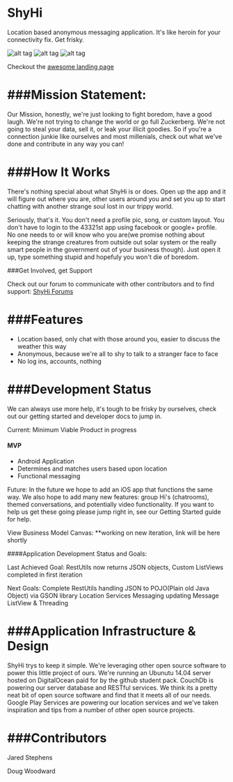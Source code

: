 ShyHi
=====

Location based anonymous messaging application. It's like heroin for your connectivity fix. Get frisky.

![alt tag](https://raw.github.com/ChapmanCPSC370/ShyHi/master/misc/shyHi1.png)
![alt tag](https://raw.github.com/ChapmanCPSC370/ShyHi/master/misc/shyHi2.png)
![alt tag](https://raw.github.com/ChapmanCPSC370/ShyHi/master/misc/shyHi3.png)



Checkout the [awesome landing page](http://chapmancpsc370.github.io/ShyHi/)

###Mission Statement: 
=====
Our Mission, honestly, we're just looking to fight boredom, have a good laugh. We're not trying to change the world or go full Zuckerberg. We're not going to steal your data, sell it, or leak your illicit goodies. So if you're a connection junkie like ourselves and most millenials, check out what we've done and contribute in any way you can!

###How It Works
============ 

There's nothing special about what ShyHi is or does. Open up the app and it will figure out where you are, 
other users around you and set you up to start chatting with another strange soul lost in our trippy world.

Seriously, that's it. You don't need a profile pic, song, or custom layout. You don't have to login to the
43321st app using facebook or google+ profile. No one needs to or will know who you are(we promise nothing
about keeping the strange creatures from outside out solar system or the really smart people in the government 
out of your business though). Just open it up, type something stupid and hopefuly you won't die of boredom.

###Get Involved, get Support

Check out our forum to communicate with other contributors and to find support: <a href="http://shihi.yuku.com">ShyHi Forums</a>


###Features
========
* Location based, only chat with those around you, easier to discuss the weather this way
* Anonymous, because we're all to shy to talk to a stranger face to face
* No log ins, accounts, nothing
  

###Development Status
==================

We can always use more help, it's tough to be frisky by ourselves, check out our getting started and developer docs to jump in.

Current: Minimum Viable Product in progress
#### MVP 
* Android Application
* Determines and matches users based upon location
* Functional messaging



Future: In the future we hope to add an iOS app that functions the same way. We also hope to add 
many new features: group Hi's (chatrooms), themed conversations, and potentially video 
functionality. If you want to help us get these going please jump right in, see our Getting Started guide for help.


View Business Model Canvas: **working on new iteration, link will be here shortly

####Application Development Status and Goals:

Last Achieved Goal: RestUtils now returns JSON objects, Custom ListViews completed in first iteration

Next Goals: Complete RestUtils handling JSON to POJO(Plain old Java Object) via GSON library
            Location Services
            Messaging updating
            Message ListView & Threading


###Application Infrastructure & Design
===================================

ShyHi trys to keep it simple. We're leveraging other open source software to power this little project of ours. We're running an Ubunutu 14.04 server hosted on DigitalOcean paid for by the github student pack. CouchDb is powering our server database and RESTful services. We think its a pretty neat bit of
open source software and find that it meets all of our needs. Google Play Services are powering  our location services and we've taken inspiration and tips from a number of other open source projects.

###Contributors
============
Jared Stephens

Doug Woodward

